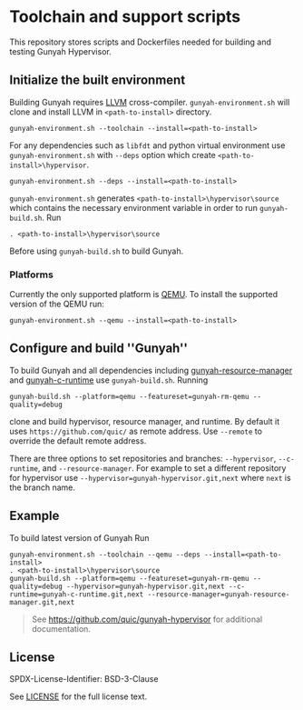 # Toolchain and support scripts

This repository stores scripts and Dockerfiles needed for building and testing Gunyah Hypervisor.

## Initialize the built environment

Building Gunyah requires [LLVM](https://llvm.org/) cross-compiler. `gunyah-environment.sh` will clone and install LLVM in `<path-to-install>` directory.

    gunyah-environment.sh --toolchain --install=<path-to-install>

For any dependencies such as `libfdt` and python virtual environment use `gunyah-environment.sh` with `--deps` option which create `<path-to-install>\hypervisor`.

    gunyah-environment.sh --deps --install=<path-to-install>

`gunyah-environment.sh` generates `<path-to-install>\hypervisor\source` which contains the necessary environment variable in order to run `gunyah-build.sh`. Run

    . <path-to-install>\hypervisor\source

Before using `gunyah-build.sh` to build Gunyah.

### Platforms

Currently the only supported platform is [QEMU](https://www.qemu.org/). To install the supported version of the QEMU run:

    gunyah-environment.sh --qemu --install=<path-to-install>

## Configure and build ''Gunyah''

To build Gunyah and all dependencies including [gunyah-resource-manager](https://github.com/quic/gunyah-resource-manager) and [gunyah-c-runtime](https://github.com/quic/gunyah-c-runtime) use `gunyah-build.sh`. Running

    gunyah-build.sh --platform=qemu --featureset=gunyah-rm-qemu --quality=debug

clone and build hypervisor, resource manager, and runtime. By default it uses `https://github.com/quic/` as remote address. Use `--remote` to override the default remote address.

There are three options to set repositories and branches: `--hypervisor`, `--c-runtime`, and `--resource-manager`. For example to set a different repository for hypervisor use `--hypervisor=gunyah-hypervisor.git,next` where `next` is the branch name.

## Example

To build latest version of Gunyah Run

    gunyah-environment.sh --toolchain --qemu --deps --install=<path-to-install>
    . <path-to-install>\hypervisor\source
    gunyah-build.sh --platform=qemu --featureset=gunyah-rm-qemu --quality=debug --hypervisor=gunyah-hypervisor.git,next --c-runtime=gunyah-c-runtime.git,next --resource-manager=gunyah-resource-manager.git,next

> See https://github.com/quic/gunyah-hypervisor for additional documentation.

## License

SPDX-License-Identifier: BSD-3-Clause

See [LICENSE](LICENSE) for the full license text.
